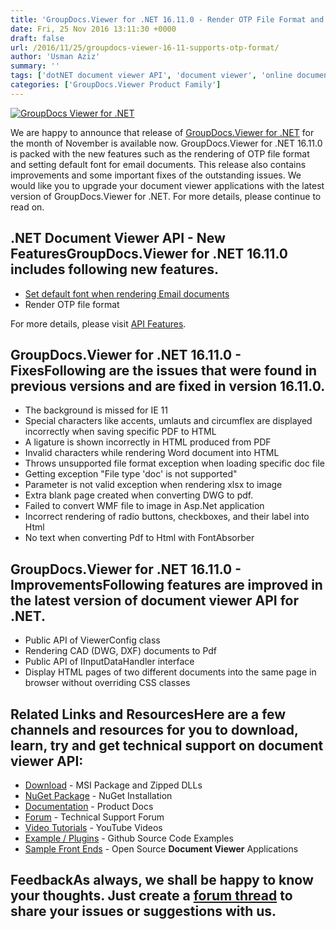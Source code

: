 ```yaml
---
title: 'GroupDocs.Viewer for .NET 16.11.0 - Render OTP File Format and Set Default Font for Email Documents'
date: Fri, 25 Nov 2016 13:11:30 +0000
draft: false
url: /2016/11/25/groupdocs-viewer-16-11-supports-otp-format/
author: 'Usman Aziz'
summary: ''
tags: ['dotNET document viewer API', 'document viewer', 'online document viewer', 'GroupDocs.Viewer for .NET Releases']
categories: ['GroupDocs.Viewer Product Family']
---
```


[![GroupDocs Viewer for .NET](https://blog.groupdocs.com/wp-content/uploads/sites/4/2016/11/groupdocs-viewer-net.png)](http://groupdocs.com/dot-net/document-viewer-library)

We are happy to announce that release of [GroupDocs.Viewer for .NET](http://www.groupdocs.com/dot-net/document-viewer-library "GroupDocs.Viewer for .NET") for the month of November is available now. GroupDocs.Viewer for .NET 16.11.0 is packed with the new features such as the rendering of OTP file format and setting default font for email documents. This release also contains improvements and some important fixes of the outstanding issues. We would like you to upgrade your document viewer applications with the latest version of GroupDocs.Viewer for .NET. For more details, please continue to read on.

## .NET Document Viewer API - New Features**GroupDocs.Viewer for .NET 16.11.0** includes following new features.

*   [Set default font when rendering Email documents](https://docs.groupdocs.com/viewer/net "GroupDocs.Viewer")
*   Render OTP file format

For more details, please visit [API Features](https://docs.groupdocs.com/viewer/net "GroupDocs.Viewer features").

## GroupDocs.Viewer for .NET 16.11.0 - FixesFollowing are the issues that were found in previous versions and are fixed in version 16.11.0.

*   The background is missed for IE 11
*   Special characters like accents, umlauts and circumflex are displayed incorrectly when saving specific PDF to HTML
*   A ligature is shown incorrectly in HTML produced from PDF
*   Invalid characters while rendering Word document into HTML
*   Throws unsupported file format exception when loading specific doc file
*   Getting exception "File type 'doc' is not supported"
*   Parameter is not valid exception when rendering xlsx to image
*   Extra blank page created when converting DWG to pdf.
*   Failed to convert WMF file to image in Asp.Net application
*   Incorrect rendering of radio buttons, checkboxes, and their label into Html
*   No text when converting Pdf to Html with FontAbsorber

## GroupDocs.Viewer for .NET 16.11.0 - ImprovementsFollowing features are improved in the latest version of **document viewer API for .NET**.

*   Public API of ViewerConfig class
*   Rendering CAD (DWG, DXF) documents to Pdf
*   Public API of IInputDataHandler interface
*   Display HTML pages of two different documents into the same page in browser without overriding CSS classes

## Related Links and ResourcesHere are a few channels and resources for you to download, learn, try and get technical support on **document viewer API**:

*   [Download](http://downloads.groupdocs.com/viewer/net "Download API") - MSI Package and Zipped DLLs
*   [NuGet Package](https://www.nuget.org/packages/groupdocs-viewer-dotnet/ "Install from NuGet Package") - NuGet Installation
*   [Documentation](https://docs.groupdocs.com/viewer/net "Document Viewer API Documentation ") - Product Docs
*   [Forum](http://groupdocs.com/Community/forums/groupdocs.viewer-product-family/4/showforum.aspx "Technical Support Forum") - Technical Support Forum
*   [Video Tutorials](https://www.youtube.com/channel/UCgO8dwgI5KAsQCVegviVXYA/playlists "GroupDocs.Viewer video tutorials") - YouTube Videos
*   [Example / Plugins](https://github.com/groupdocsviewer/GroupDocs_Viewer_NET "download example project and front ends") - Github Source Code Examples
*   [Sample Front Ends](https://github.com/groupdocs-viewer/ "Open Source Document Viewer Applications") - Open Source **Document Viewer** Applications

## FeedbackAs always, we shall be happy to know your thoughts. Just create a [forum thread](http://groupdocs.com/Community/forums/groupdocs.viewer-product-family/4/showforum.aspx "Technical Support Forum") to share your issues or suggestions with us.





